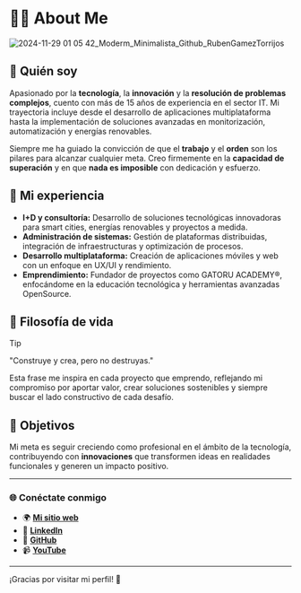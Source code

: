 # 👨‍💻 About Me
![2024-11-29 01 05 42_Moderm_Minimalista_Github_RubenGamezTorrijos](https://github.com/user-attachments/assets/25e75e64-e0f8-4727-998f-99663b10af13)

## 🌟 Quién soy
Apasionado por la **tecnología**, la **innovación** y la **resolución de problemas complejos**, cuento con más de 15 años de experiencia en el sector IT. Mi trayectoria incluye desde el desarrollo de aplicaciones multiplataforma hasta la implementación de soluciones avanzadas en monitorización, automatización y energías renovables.

Siempre me ha guiado la convicción de que el **trabajo** y el **orden** son los pilares para alcanzar cualquier meta. Creo firmemente en la **capacidad de superación** y en que **nada es imposible** con dedicación y esfuerzo.

## 🚀 Mi experiencia
- **I+D y consultoría:** Desarrollo de soluciones tecnológicas innovadoras para smart cities, energías renovables y proyectos a medida.
- **Administración de sistemas:** Gestión de plataformas distribuidas, integración de infraestructuras y optimización de procesos.
- **Desarrollo multiplataforma:** Creación de aplicaciones móviles y web con un enfoque en UX/UI y rendimiento.
- **Emprendimiento:** Fundador de proyectos como GATORU ACADEMY®, enfocándome en la educación tecnológica y herramientas avanzadas OpenSource.

## 🧠 Filosofía de vida
> [!TIP]
> "Construye y crea, pero no destruyas."

Esta frase me inspira en cada proyecto que emprendo, reflejando mi compromiso por aportar valor, crear soluciones sostenibles y siempre buscar el lado constructivo de cada desafío.

## 🎯 Objetivos
Mi meta es seguir creciendo como profesional en el ámbito de la tecnología, contribuyendo con **innovaciones** que transformen ideas en realidades funcionales y generen un impacto positivo.

---

### 🌐 Conéctate conmigo
- 🌍 [**Mi sitio web**](https://torrijos.me)
- 💼 [**LinkedIn**](https://linkedin.com/in/rubengameztorrijos)
- 👾 [**GitHub**](https://github.com/RubenGamezTorrijos)
- 📹 [**YouTube**](https://youtube.com/@RubenGamezTorrijos)

---

¡Gracias por visitar mi perfil! 🚀
